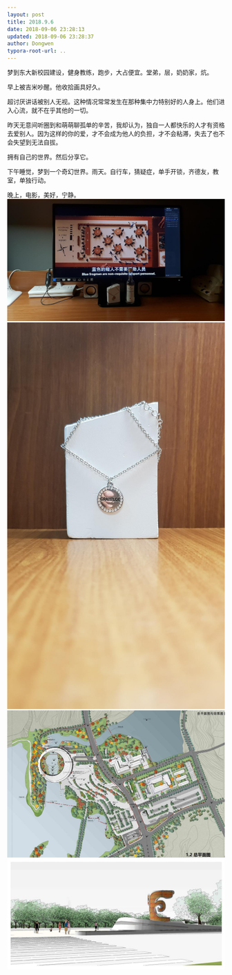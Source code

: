 ```yaml
---
layout: post
title: 2018.9.6
date: 2018-09-06 23:28:13
updated: 2018-09-06 23:28:37
author: Dongwen
typora-root-url: ..
---
```




梦到东大新校园建设，健身教练，跑步，大占便宜。堂弟，层，奶奶家，炕。

早上被吉米吵醒。他收拾画具好久。

超讨厌讲话被别人无视。这种情况常常发生在那种集中力特别好的人身上。他们进入心流，就不在乎其他的一切。

昨天无意间听圈到和萌萌聊孤单的辛苦，我却认为，独自一人都快乐的人才有资格去爱别人。因为这样的你的爱，才不会成为他人的负担，才不会粘滞，失去了也不会失望到无法自拔。

拥有自己的世界。然后分享它。

下午睡觉，梦到一个奇幻世界。雨天。自行车，猜疑症，单手开锁，齐德友，教室，单独行动。

晚上，电影，美好，宁静。    ![](/img/in-post/p53771633.jpg)
![](/img/in-post/p53771635.jpg)
![](/img/in-post/p53771631.jpg)
![](/img/in-post/p53771634.jpg)
